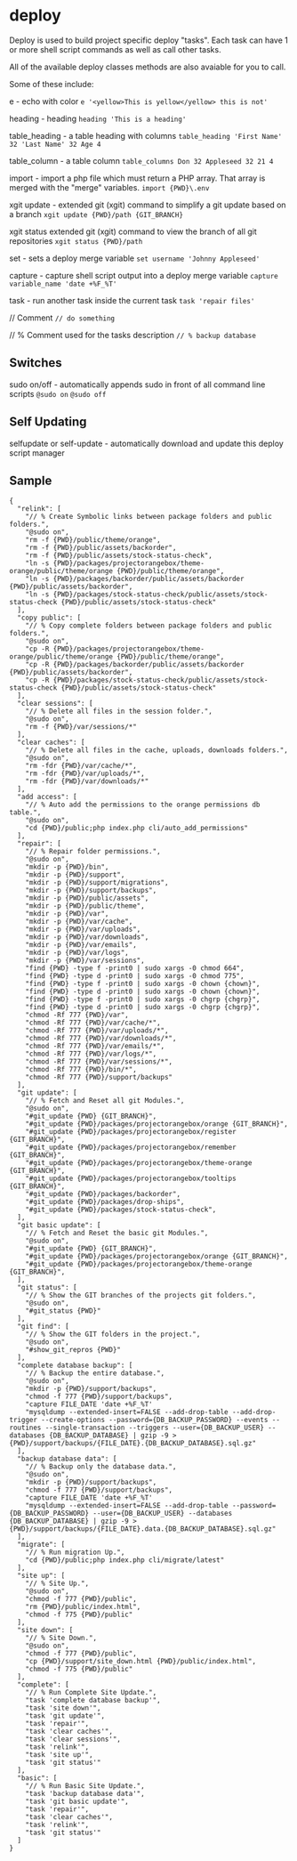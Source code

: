 # deploy

Deploy is used to build project specific deploy "tasks". Each task can have 1 or more shell script commands as well as call other tasks.

All of the available deploy classes methods are also avaiable for you to call.

Some of these include:

e - echo with color `e '<yellow>This is yellow</yellow> this is not'`

heading - heading `heading 'This is a heading'`

table_heading - a table heading with columns  `table_heading 'First Name' 32 'Last Name' 32 Age 4`

table_column - a table column `table_columns Don 32 Appleseed 32 21 4`

import - import a php file which must return a PHP array. That array is merged with the "merge" variables. `import {PWD}\.env`

xgit update - extended git (xgit) command to simplify a git update based on a branch `xgit update {PWD}/path {GIT_BRANCH}`

xgit status extended git (xgit) command to view the branch of all git repositories `xgit status {PWD}/path`

set - sets a deploy merge variable `set username 'Johnny Appleseed'`

capture - capture shell script output into a deploy merge variable `capture variable_name 'date +%F_%T'`

task - run another task inside the current task `task 'repair files'`


// Comment `// do something`

// % Comment used for the tasks description `// % backup database`



## Switches

sudo on/off - automatically appends sudo in front of all command line scripts `@sudo on` `@sudo off`

## Self Updating

selfupdate or self-update - automatically download and update this  deploy script manager

## Sample
```
{
  "relink": [
    "// % Create Symbolic links between package folders and public folders.",
    "@sudo on",
    "rm -f {PWD}/public/theme/orange",
    "rm -f {PWD}/public/assets/backorder",
    "rm -f {PWD}/public/assets/stock-status-check",
    "ln -s {PWD}/packages/projectorangebox/theme-orange/public/theme/orange {PWD}/public/theme/orange",
    "ln -s {PWD}/packages/backorder/public/assets/backorder {PWD}/public/assets/backorder",
    "ln -s {PWD}/packages/stock-status-check/public/assets/stock-status-check {PWD}/public/assets/stock-status-check"
  ],
  "copy public": [
    "// % Copy complete folders between package folders and public folders.",
    "@sudo on",
    "cp -R {PWD}/packages/projectorangebox/theme-orange/public/theme/orange {PWD}/public/theme/orange",
    "cp -R {PWD}/packages/backorder/public/assets/backorder {PWD}/public/assets/backorder",
    "cp -R {PWD}/packages/stock-status-check/public/assets/stock-status-check {PWD}/public/assets/stock-status-check"
  ],
  "clear sessions": [
    "// % Delete all files in the session folder.",
    "@sudo on",
    "rm -f {PWD}/var/sessions/*"
  ],
  "clear caches": [
    "// % Delete all files in the cache, uploads, downloads folders.",
    "@sudo on",
    "rm -fdr {PWD}/var/cache/*",
    "rm -fdr {PWD}/var/uploads/*",
    "rm -fdr {PWD}/var/downloads/*"
  ],
  "add access": [
    "// % Auto add the permissions to the orange permissions db table.",
    "@sudo on",
    "cd {PWD}/public;php index.php cli/auto_add_permissions"
  ],
  "repair": [
    "// % Repair folder permissions.",
    "@sudo on",
    "mkdir -p {PWD}/bin",
    "mkdir -p {PWD}/support",
    "mkdir -p {PWD}/support/migrations",
    "mkdir -p {PWD}/support/backups",
    "mkdir -p {PWD}/public/assets",
    "mkdir -p {PWD}/public/theme",
    "mkdir -p {PWD}/var",
    "mkdir -p {PWD}/var/cache",
    "mkdir -p {PWD}/var/uploads",
    "mkdir -p {PWD}/var/downloads",
    "mkdir -p {PWD}/var/emails",
    "mkdir -p {PWD}/var/logs",
    "mkdir -p {PWD}/var/sessions",
    "find {PWD} -type f -print0 | sudo xargs -0 chmod 664",
    "find {PWD} -type d -print0 | sudo xargs -0 chmod 775",
    "find {PWD} -type f -print0 | sudo xargs -0 chown {chown}",
    "find {PWD} -type d -print0 | sudo xargs -0 chown {chown}",
    "find {PWD} -type f -print0 | sudo xargs -0 chgrp {chgrp}",
    "find {PWD} -type d -print0 | sudo xargs -0 chgrp {chgrp}",
    "chmod -Rf 777 {PWD}/var",
    "chmod -Rf 777 {PWD}/var/cache/*",
    "chmod -Rf 777 {PWD}/var/uploads/*",
    "chmod -Rf 777 {PWD}/var/downloads/*",
    "chmod -Rf 777 {PWD}/var/emails/*",
    "chmod -Rf 777 {PWD}/var/logs/*",
    "chmod -Rf 777 {PWD}/var/sessions/*",
    "chmod -Rf 777 {PWD}/bin/*",
    "chmod -Rf 777 {PWD}/support/backups"
  ],
  "git update": [
    "// % Fetch and Reset all git Modules.",
    "@sudo on",
    "#git_update {PWD} {GIT_BRANCH}",
    "#git_update {PWD}/packages/projectorangebox/orange {GIT_BRANCH}",
    "#git_update {PWD}/packages/projectorangebox/register {GIT_BRANCH}",
    "#git_update {PWD}/packages/projectorangebox/remember {GIT_BRANCH}",
    "#git_update {PWD}/packages/projectorangebox/theme-orange {GIT_BRANCH}",
    "#git_update {PWD}/packages/projectorangebox/tooltips {GIT_BRANCH}",
    "#git_update {PWD}/packages/backorder",
    "#git_update {PWD}/packages/drop-ships",
    "#git_update {PWD}/packages/stock-status-check",
  ],
  "git basic update": [
    "// % Fetch and Reset the basic git Modules.",
    "@sudo on",
    "#git_update {PWD} {GIT_BRANCH}",
    "#git_update {PWD}/packages/projectorangebox/orange {GIT_BRANCH}",
    "#git_update {PWD}/packages/projectorangebox/theme-orange {GIT_BRANCH}",
  ],
  "git status": [
    "// % Show the GIT branches of the projects git folders.",
    "@sudo on",
    "#git_status {PWD}"
  ],
  "git find": [
    "// % Show the GIT folders in the project.",
    "@sudo on",
    "#show_git_repros {PWD}"
  ],
  "complete database backup": [
    "// % Backup the entire database.",
    "@sudo on",
    "mkdir -p {PWD}/support/backups",
    "chmod -f 777 {PWD}/support/backups",
    "capture FILE_DATE 'date +%F_%T'
    "mysqldump --extended-insert=FALSE --add-drop-table --add-drop-trigger --create-options --password={DB_BACKUP_PASSWORD} --events --routines --single-transaction --triggers --user={DB_BACKUP_USER} --databases {DB_BACKUP_DATABASE} | gzip -9 > {PWD}/support/backups/{FILE_DATE}.{DB_BACKUP_DATABASE}.sql.gz"
  ],
  "backup database data": [
    "// % Backup only the database data.",
    "@sudo on",
    "mkdir -p {PWD}/support/backups",
    "chmod -f 777 {PWD}/support/backups",
    "capture FILE_DATE 'date +%F_%T'
    "mysqldump --extended-insert=FALSE --add-drop-table --password={DB_BACKUP_PASSWORD} --user={DB_BACKUP_USER} --databases {DB_BACKUP_DATABASE} | gzip -9 > {PWD}/support/backups/{FILE_DATE}.data.{DB_BACKUP_DATABASE}.sql.gz"
  ],
  "migrate": [
    "// % Run migration Up.",
    "cd {PWD}/public;php index.php cli/migrate/latest"
  ],
  "site up": [
    "// % Site Up.",
    "@sudo on",
    "chmod -f 777 {PWD}/public",
    "rm {PWD}/public/index.html",
    "chmod -f 775 {PWD}/public"
  ],
  "site down": [
    "// % Site Down.",
    "@sudo on",
    "chmod -f 777 {PWD}/public",
    "cp {PWD}/support/site_down.html {PWD}/public/index.html",
    "chmod -f 775 {PWD}/public"
  ],
  "complete": [
    "// % Run Complete Site Update.",
    "task 'complete database backup'",
    "task 'site down'",
    "task 'git update'",
    "task 'repair'",
    "task 'clear caches'",
    "task 'clear sessions'",
    "task 'relink'",
    "task 'site up'",
    "task 'git status'"
  ],
  "basic": [
    "// % Run Basic Site Update.",
    "task 'backup database data'",
    "task 'git basic update'",
    "task 'repair'",
    "task 'clear caches'",
    "task 'relink'",
    "task 'git status'"
  ]
}
```